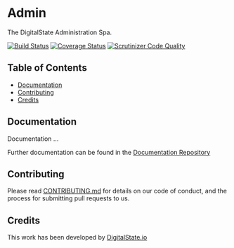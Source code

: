 # Admin

The DigitalState Administration Spa.

[![Build Status](https://travis-ci.org/DigitalState/Admin.svg?branch=develop)](https://travis-ci.org/DigitalState/Admin)
[![Coverage Status](https://coveralls.io/repos/github/DigitalState/Admin/badge.svg?branch=develop)](https://coveralls.io/github/DigitalState/Admin?branch=develop)
[![Scrutinizer Code Quality](https://scrutinizer-ci.com/g/DigitalState/Admin/badges/quality-score.png?b=develop)](https://scrutinizer-ci.com/g/DigitalState/Admin/?branch=develop)

## Table of Contents

- [Documentation](#documentation)
- [Contributing](#contributing)
- [Credits](#credits)

## Documentation

Documentation ...

Further documentation can be found in the [Documentation Repository](https://github.com/DigitalState/Documentation)

## Contributing

Please read [CONTRIBUTING.md](CONTRIBUTING.md) for details on our code of conduct, and the process for submitting pull requests to us.

## Credits

This work has been developed by [DigitalState.io](http://digitalstate.io)

